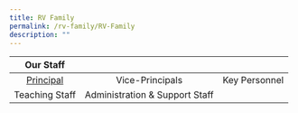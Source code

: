 ```yaml
---
title: RV Family
permalink: /rv-family/RV-Family
description: ""
---
```

| Our Staff 	|  	|  	|
|:---:	|:---:	|:---:	|
| [Principal](/rv-family/Principal) 	| Vice-Principals 	| Key Personnel 	|
| Teaching Staff 	| Administration & Support Staff 	|  	|